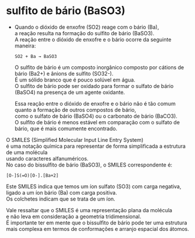 # sulfito de bário (BaSO3)  
- Quando o dióxido de enxofre (SO2) reage com o bário (Ba),  
   a reação resulta na formação do sulfito de bário (BaSO3).  
    A reação entre o dióxido de enxofre e o bário ocorre da seguinte maneira:  
  
      SO2 + Ba → BaSO3  
  
   O sulfito de bário é um composto inorgânico composto por cátions de bário (Ba2+) e ânions de sulfito (SO32-).  
    É um sólido branco que é pouco solúvel em água.  
     O sulfito de bário pode ser oxidado para formar o sulfato de bário (BaSO4) na presença de um agente oxidante.  
  
   Essa reação entre o dióxido de enxofre e o bário não é tão comum quanto a formação de outros compostos de bário,  
    como o sulfato de bário (BaSO4) ou o carbonato de bário (BaCO3).  
     O sulfito de bário é menos estável em comparação com o sulfato de bário, que é mais comumente encontrado.  

O SMILES (Simplified Molecular Input Line Entry System)  
 é uma notação química para representar de forma simplificada a estrutura de uma molécula  
  usando caracteres alfanuméricos.  
   No caso do bissulfito de bário (BaSO3), o SMILES correspondente é:  
  
    [O-]S(=O)[O-].[Ba+2]
  
Este SMILES indica que temos um íon sulfato (SO3) com carga negativa,   
 ligado a um íon bário (Ba) com carga positiva.  
  Os colchetes indicam que se trata de um íon.  

Vale ressaltar que o SMILES é uma representação plana da molécula  
 e não leva em consideração a geometria tridimensional.  
  É importante ter em mente que o bissulfito de bário pode ter uma estrutura  
   mais complexa em termos de conformações e arranjo espacial dos átomos.
